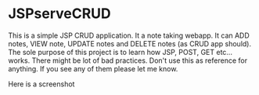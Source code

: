 # JSPserveCRUD

This is a simple JSP CRUD application. It a note taking webapp. It can ADD notes, VIEW note, UPDATE notes and DELETE notes (as CRUD app should). The sole purpose of this project is to learn how JSP, POST, GET etc... works. There might be lot of bad practices. Don't use this as reference for anything. If you see any of them please let me know.

Here is a screenshot

